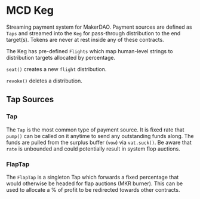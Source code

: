 # MCD Keg

Streaming payment system for MakerDAO. Payment sources are defined as `Taps` and streamed into the `Keg` for pass-through distribution to the end target(s). Tokens are never at rest inside any of these contracts.

The Keg has pre-defined `Flights` which map human-level strings to distribution targets allocated by percentage.

`seat()` creates a new `flight` distribution.

`revoke()` deletes a distribution.

## Tap Sources

### Tap

The `Tap` is the most common type of payment source. It is fixed rate that `pump()` can be called on it anytime to send any outstanding funds along. The funds are pulled from the surplus buffer (`vow`) via `vat.suck()`. Be aware that `rate` is unbounded and could potentially result in system flop auctions.

### FlapTap

The `FlapTap` is a singleton Tap which forwards a fixed percentage that would otherwise be headed for flap auctions (MKR burner). This can be used to allocate a % of profit to be redirected towards other contracts.